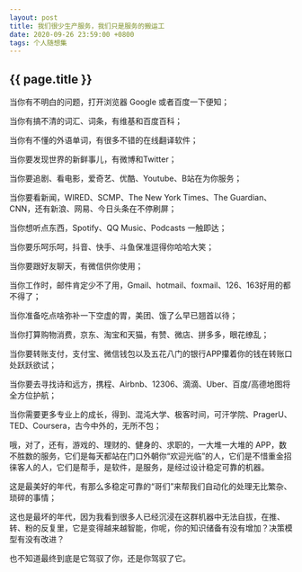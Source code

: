 ```yaml
---
layout: post
title: 我们很少生产服务，我们只是服务的搬运工
date: 2020-09-26 23:59:00 +0800
tags: 个人随想集
--- 
```


<h2>{{ page.title }}</h2>

当你有不明白的问题，打开浏览器 Google 或者百度一下便知；

当你有搞不清的词汇、词条，有维基和百度百科；

当你有不懂的外语单词，有很多不错的在线翻译软件；

当你要发现世界的新鲜事儿，有微博和Twitter；

当你要追剧、看电影，爱奇艺、优酷、Youtube、B站在为你服务；

当你要看新闻，WIRED、SCMP、The New York Times、The Guardian、CNN，还有新浪、网易、今日头条在不停刷屏；

当你想听点东西，Spotify、QQ Music、Podcasts 一触即达；

当你要乐呵乐呵，抖音、快手、斗鱼保准逗得你哈哈大笑；

当你要跟好友聊天，有微信供你使用；

当你工作时，邮件肯定少不了用，Gmail、hotmail、foxmail、126、163好用的都不得了；

当你准备吃点啥弥补一下空虚的胃，美团、饿了么早已翘首以待；

当你打算购物消费，京东、淘宝和天猫，有赞、微店、拼多多，眼花缭乱；

当你要转账支付，支付宝、微信钱包以及五花八门的银行APP攥着你的钱在转账口处跃跃欲试； 

当你要去寻找诗和远方，携程、Airbnb、12306、滴滴、Uber、百度/高德地图将全方位护航；

当你需要更多专业上的成长，得到、混沌大学、极客时间，可汗学院、PragerU、TED、Coursera，古今中外的，无所不包；

哦，对了，还有，游戏的、理财的、健身的、求职的，一大堆一大堆的 APP，数不胜数的服务，它们是每天都站在门口外朝你“欢迎光临”的人，它们是不惜重金招徕客人的人，它们是帮手，是软件，是服务，是经过设计稳定可靠的机器。

这是最美好的年代，有那么多稳定可靠的“哥们”来帮我们自动化的处理无比繁杂、琐碎的事情；

这也是最坏的年代，因为我看到很多人已经沉浸在这群机器中无法自拔，在推、转、粉的反复里，它是变得越来越智能，你呢，你的知识储备有没有增加？决策模型有没有改进？

也不知道最终到底是它驾驭了你，还是你驾驭了它。